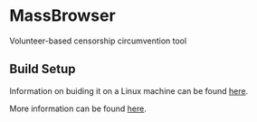 # MassBrowser

Volunteer-based censorship circumvention tool

## Build Setup


Information on buiding it on a Linux machine can be found [here](https://github.com/SPIN-UMass/MassBrowser/blob/master/doc/install.md).

More information can be found [here](https://massbrowser.cs.umass.edu).
